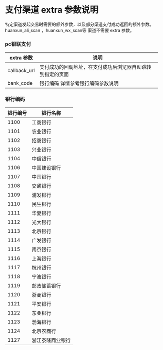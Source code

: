 # 支付渠道 extra 参数说明

特定渠道发起交易时需要的额外参数，以及部分渠道支付成功返回的额外参数。huanxun_ali_scan ，huanxun_wx_scan等 渠道不需要 extra 参数。

### pc银联支付

| extra 参数 | 说明 |
| ------ | ---- |
| callback_url | 支付成功的回调地址，在支付成功后浏览器自动跳转到指定的页面 |
| bank_code | 银行编码 详情参考银行编码参数说明 |


### 银行编码
| 银行编号 | 银行名称 |
| ------ | ---- |
| 1100 | 工商银行 |
| 1101 | 农业银行 |
| 1102 | 招商银行 |
| 1103 | 兴业银行 |
| 1104 | 中信银行 |
| 1106 | 中国建设银行 |
| 1107 | 中国银行 |
| 1108 | 交通银行 |
| 1109 | 浦发银行 |
| 1110 | 民生银行 |
| 1111 | 华夏银行 |
| 1112 | 光大银行 |
| 1113 | 北京银行 |
| 1114 | 广发银行 |
| 1115 | 南京银行 |
| 1116 | 上海银行 |
| 1117 | 杭州银行 |
| 1118 | 宁波银行 |
| 1119 | 邮政储蓄银行 |
| 1120 | 浙商银行 |
| 1121 | 平安银行 |
| 1122 | 东亚银行 |
| 1123 | 渤海银行 |
| 1124 | 北京农商行 |
| 1127 | 浙江泰隆商业银行 |
